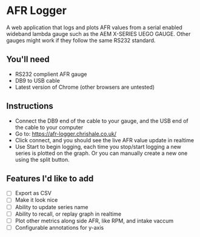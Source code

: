 # AFR Logger

A web application that logs and plots AFR values from a serial enabled wideband lambda gauge such as the AEM X-SERIES UEGO GAUGE. Other gauges might work if they follow the same RS232 standard.

## You'll need
- RS232 complient AFR gauge
- DB9 to USB cable
- Latest version of Chrome (other browsers are untested)

## Instructions

- Connect the DB9 end of the cable to your gauge, and the USB end of the cable to your computer
- Go to: https://afr-logger.chrishale.co.uk/
- Click connect, and you should see the live AFR value update in realtime
- Use Start to begin logging, each time you stop/start logging a new series is plotted on the graph. Or you can manually create a new one using the split button.

## Features I'd like to add

- [ ] Export as CSV
- [ ] Make it look nice
- [ ] Ability to update series name
- [ ] Ability to recall, or replay graph in realtime
- [ ] Plot other metrics along side AFR, like RPM, and intake vaccum
- [ ] Configurable annotations for y-axis
